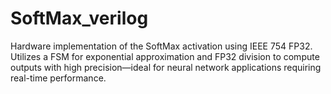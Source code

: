 # SoftMax_verilog
Hardware implementation of the SoftMax activation using IEEE 754 FP32. Utilizes a FSM for exponential approximation and FP32 division to compute outputs with high precision—ideal for neural network applications requiring real-time performance.
